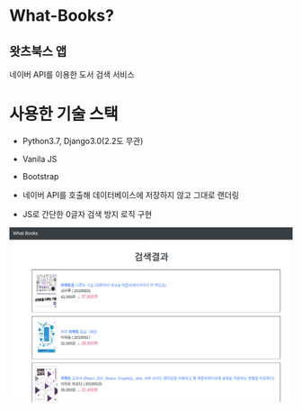 # What-Books?

## 왓츠북스 앱
네이버 API를 이용한 도서 검색 서비스

# 사용한 기술 스택
+ Python3.7, Django3.0(2.2도 무관)
+ Vanila JS
+ Bootstrap

+ 네이버 API를 호출해 데이터베이스에 저장하지 않고 그대로 랜더링
+ JS로 간단한 0글자 검색 방지 로직 구현


![프로젝트이미지](./whatbooks.png)




